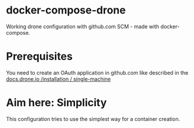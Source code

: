 # docker-compose-drone
Working drone configuration with github.com SCM - made with docker-compose.

# Prerequisites

You need to create an OAuth application in github.com like described in the [docs.drone.io /installation / single-machine](https://docs.drone.io/installation/github/single-machine/)

# Aim here: Simplicity

This configuration tries to use the simplest way for a container creation.
